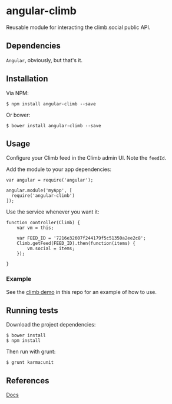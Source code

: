 # angular-climb

Reusable module for interacting the climb.social public API.

## Dependencies

`Angular`, obviously, but that's it.

## Installation

Via NPM:

    $ npm install angular-climb --save

Or bower:

    $ bower install angular-climb --save

## Usage

Configure your Climb feed in the Climb admin UI. Note the `feedId`.

Add the module to your app dependencies:

    var angular = require('angular');
    
    angular.module('myApp', [
      require('angular-climb')
    ]);
    
Use the service whenever you want it:

    function controller(Climb) {
        var vm = this;
        
        var FEED_ID = '7216e32607f244179f5c51350a2ee2c8';
        Climb.getFeed(FEED_ID).then(function(items) {
            vm.social = items;
        });
        
    }

### Example

See the [climb demo](example/index.html) in this repo for an example of how to use.
    

## Running tests

Download the project dependencies:

    $ bower install
    $ npm install
   
Then run with grunt:

    $ grunt karma:unit

## References

[Docs](http://docs.climb.social/)